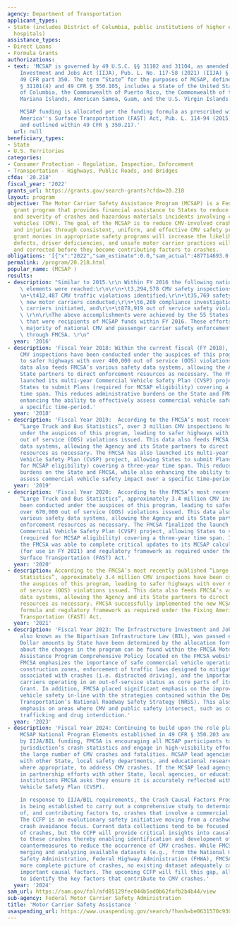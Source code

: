 ```yaml
---
agency: Department of Transportation
applicant_types:
- State (includes District of Columbia, public institutions of higher education and
  hospitals)
assistance_types:
- Direct Loans
- Formula Grants
authorizations:
- text: 'MCSAP is governed by 49 U.S.C. §§ 31102 and 31104, as amended by the Infrastructure
    Investment and Jobs Act (IIJA), Pub. L. No. 117-58 (2021) (IIJA) § 23001(b), and
    49 CFR part 350. The term “State” for the purposes of MCSAP, defined in 49 U.S.C.
    § 31101(4) and 49 CFR § 350.105, includes a State of the United States, the District
    of Columbia, the Commonwealth of Puerto Rico, the Commonwealth of the Northern
    Mariana Islands, American Samoa, Guam, and the U.S. Virgin Islands.

    MCSAP funding is allocated per the funding formula as prescribed within the Fixing
    America''s Surface Transportation (FAST) Act, Pub. L. 114-94 (2015), section 5106(d)(1),
    and outlined within 49 CFR § 350.217.'
  url: null
beneficiary_types:
- State
- U.S. Territories
categories:
- Consumer Protection - Regulation, Inspection, Enforcement
- Transportation - Highways, Public Roads, and Bridges
cfda: '20.218'
fiscal_year: '2022'
grants_url: https://grants.gov/search-grants?cfda=20.218
layout: program
objective: The Motor Carrier Safety Assistance Program (MCSAP) is a Federal formula
  grant program that provides financial assistance to States to reduce the number
  and severity of crashes and hazardous materials incidents involving commercial motor
  vehicles (CMV). The goal of the MCSAP is to reduce CMV-involved crashes, fatalities,
  and injuries through consistent, uniform, and effective CMV safety programs. Investing
  grant monies in appropriate safety programs will increase the likelihood that safety
  defects, driver deficiencies, and unsafe motor carrier practices will be detected
  and corrected before they become contributing factors to crashes.
obligations: '[{"x":"2022","sam_estimate":0.0,"sam_actual":487714693.0,"usa_spending_actual":431672374.39},{"x":"2023","sam_estimate":496007396.0,"sam_actual":0.0,"usa_spending_actual":461684959.95},{"x":"2024","sam_estimate":504300099.0,"sam_actual":0.0,"usa_spending_actual":466784083.91}]'
permalink: /program/20.218.html
popular_name: (MCSAP )
results:
- description: "Similar to 2015.\r\n Within FY 2016 the following national safety\
    \ elements were reached:\r\n\r\n•\t3,294,578 CMV safety inspections conducted;\r\
    \n•\t412,487 CMV traffic violations identified;\r\n•\t35,769 safety audits of\
    \ new motor carriers conducted;\r\n•\t6,269 compliance investigations of motor\
    \ carriers initiated, and\r\n•\t878,919 out of service safety violations identified.\
    \ \r\n\r\nThe above accomplishments were achieved by the 55 States and U.S. Territories\
    \ that were recipients of MCSAP funds within FY 2016. These efforts provided the\
    \ majority of national CMV and passenger carrier safety enforcement supported\
    \ through FMCSA. \r\n"
  year: '2016'
- description: 'Fiscal Year 2018: Within the current fiscal (FY 2018), over 2 million
    CMV inspections have been conducted under the auspices of this program, leading
    to safer highways with over 400,000 out of service (OOS) violations issued. This
    data also feeds FMCSA’s various safety data systems, allowing the Agency and its
    State partners to direct enforcement resources as necessary. The FMCSA has also
    launched its multi-year Commercial Vehicle Safety Plan (CVSP) project, allowing
    States to submit Plans (required for MCSAP eligibility) covering a three-year
    time span. This reduces administrative burdens on the State and FMCSA, while also
    enhancing the ability to effectively assess commercial vehicle safety impact over
    a specific time-period.'
  year: '2018'
- description: 'Fiscal Year 2019:  According to the FMCSA’s most recently published
    “Large Truck and Bus Statistics”, over 3 million CMV inspections have been conducted
    under the auspices of this program, leading to safer highways with over 600,000
    out of service (OOS) violations issued. This data also feeds FMCSA’s various safety
    data systems, allowing the Agency and its State partners to direct enforcement
    resources as necessary. The FMCSA has also launched its multi-year Commercial
    Vehicle Safety Plan (CVSP) project, allowing States to submit Plans (required
    for MCSAP eligibility) covering a three-year time span. This reduces administrative
    burdens on the State and FMCSA, while also enhancing the ability to effectively
    assess commercial vehicle safety impact over a specific time-period.'
  year: '2019'
- description: 'Fiscal Year 2020:  According to the FMCSA’s most recently published
    “Large Truck and Bus Statistics”, approximately 3.4 million CMV inspections have
    been conducted under the auspices of this program, leading to safer highways with
    over 670,000 out of service (OOS) violations issued. This data also feeds FMCSA’s
    various safety data systems, allowing the Agency and its State partners to direct
    enforcement resources as necessary. The FMCSA finalized the launch of its multi-year
    Commercial Vehicle Safety Plan (CVSP) project, allowing States to submit Plans
    (required for MCSAP eligibility) covering a three-year time span. In addition,
    the FMCSA was able to complete critical updates to its MCSAP calculation formula
    (for use in FY 2021) and regulatory framework as required under the Fixing America’s
    Surface Transportation (FAST) Act.'
  year: '2020'
- description: According to the FMCSA’s most recently published “Large Truck and Bus
    Statistics”, approximately 3.4 million CMV inspections have been conducted under
    the auspices of this program, leading to safer highways with over 670,000 out
    of service (OOS) violations issued. This data also feeds FMCSA’s various safety
    data systems, allowing the Agency and its State partners to direct enforcement
    resources as necessary. FMCSA successfully implemented the new MCSAP allocation
    formula and regulatory framework as required under the Fixing America’s Surface
    Transportation (FAST) Act.
  year: '2021'
- description: 'Fiscal Year 2023: The Infrastructure Investment and Jobs ACT (IIJA),
    also known as the Bipartisan Infrastructure Law (BIL), was passed early in FY22.
    Dollar amounts by State have been determined by the allocation formula. Information
    about the changes in the program can be found within the FMCSA Motor Carrier Safety
    Assistance Program Comprehensive Policy located on the FMCSA website https://www.fmcsa.dot.gov/mission/grants/grantee-resources.
    FMCSA emphasizes the importance of safe commercial vehicle operation within highway
    construction zones, enforcement of traffic laws designed to mitigate driver behaviors
    associated with crashes (i.e. distracted driving), and the importance of detecting
    carriers operating in an out-of-service status as core parts of its FY 2023 MCSAP
    Grant. In addition, FMCSA placed significant emphasis on the improvement of commercial
    vehicle safety in-line with the strategies contained within the Department of
    Transportation’s National Roadway Safety Strategy (NRSS). This also includes renewed
    emphasis on areas where CMV and public safety intersect, such as combatting human
    trafficking and drug interdiction.'
  year: '2023'
- description: 'Fiscal Year 2024: Continuing to build upon the role played by the
    MCSAP National Program Elements established in 49 CFR § 350.203 and supported
    by IIJA/BIL funding, FMCSA is encouraging all MCSAP participants to review their
    jurisdiction’s crash statistics and engage in high-visibility efforts to combat
    the large number of CMV crashes and fatalities. MCSAP lead agencies should partner
    with other State, local safety departments, and educational research institutions
    where appropriate, to address CMV crashes. If the MCSAP lead agency is engaging
    in partnership efforts with other State, local agencies, or educational research
    institutions FMCSA asks they ensure it is accurately reflected within their Commercial
    Vehicle Safety Plan (CVSP).

    In response to IIJA/BIL requirements, the Crash Causal Factors Program (CCFP)
    is being established to carry out a comprehensive study to determine the causes
    of, and contributing factors to, crashes that involve a commercial motor vehicle.
    The CCFP is an evolutionary safety initiative moving from a crashworthiness to
    crash avoidance focus. Current data collections tend to be focused on the survivability
    of crashes, but the CCFP will provide critical insights into causal factors contributing
    to these crashes thereby enabling identification and development of appropriate
    countermeasures to reduce the occurrence of CMV crashes. While FMCSA is currently
    merging and analyzing available datasets (e.g., from the National Highway Traffic
    Safety Administration, Federal Highway Administration (FHWA), FMCSA) to gain a
    more complete picture of crashes, no existing dataset adequately captures all
    important causal factors. The upcoming CCFP will fill this gap, allowing FMCSA
    to identify the key factors that contribute to CMV crashes.'
  year: '2024'
sam_url: https://sam.gov/fal/afd85129fec044b5ad0b62fafb2b4b44/view
sub-agency: Federal Motor Carrier Safety Administration
title: 'Motor Carrier Safety Assistance '
usaspending_url: https://www.usaspending.gov/search/?hash=be0631570c9309b71e1e8c4deb30b0b4
---
```

